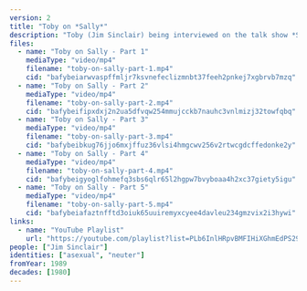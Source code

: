 ```yaml
---
version: 2
title: "Toby on *Sally*"
description: "Toby (Jim Sinclair) being interviewed on the talk show *Sally*"
files:
  - name: "Toby on Sally - Part 1"
    mediaType: "video/mp4"
    filename: "toby-on-sally-part-1.mp4"
    cid: "bafybeiarwvaspffmljr7ksvnefeclizmnbt37feeh2pnkej7xgbrvb7mzq"
  - name: "Toby on Sally - Part 2"
    mediaType: "video/mp4"
    filename: "toby-on-sally-part-2.mp4"
    cid: "bafybeifipxdxj2n2ua5dfvqw254mmujcckb7nauhc3vnlmizj32towfqbq"
  - name: "Toby on Sally - Part 3"
    mediaType: "video/mp4"
    filename: "toby-on-sally-part-3.mp4"
    cid: "bafybeibkug76jjo6mxjffuz36vlsi4hmgcwv256v2rtwcgdcffedonke2y"
  - name: "Toby on Sally - Part 4"
    mediaType: "video/mp4"
    filename: "toby-on-sally-part-4.mp4"
    cid: "bafybeigyoglfohmefq3sbs6qlr65l2hgpw7bvyboaa4h2xc37giety5igu"
  - name: "Toby on Sally - Part 5"
    mediaType: "video/mp4"
    filename: "toby-on-sally-part-5.mp4"
    cid: "bafybeiafaztnfftd3oiuk65uuiremyxcyee4davleu234gmzvix2i3hywi"
links:
  - name: "YouTube Playlist"
    url: "https://youtube.com/playlist?list=PLb6InlHRpvBMFIHiXGhmEdPS29DE5Q58d"
people: ["Jim Sinclair"]
identities: ["asexual", "neuter"]
fromYear: 1989
decades: [1980]
---
```

